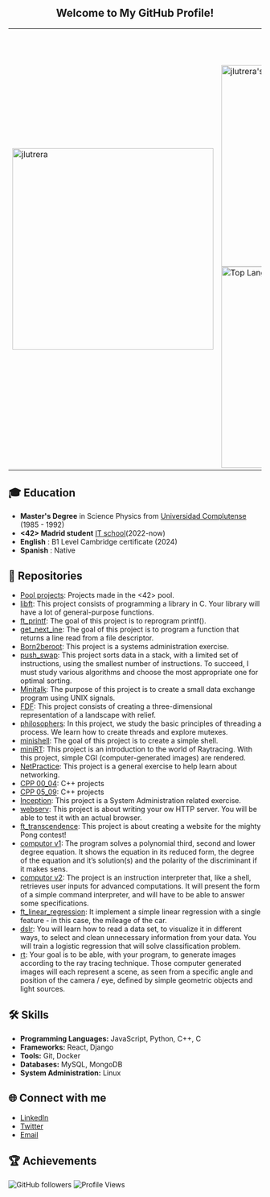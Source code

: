 <h2 align="center">Welcome to My GitHub Profile!</h2>
<!--
**jlutrera/jlutrera** is a ✨ _special_ ✨ repository because its `README.md` (this file) appears on your GitHub profile.
Here are some ideas to get you started:
- 🔭 I’m currently working on ...
- 🌱 I’m currently learning ...
- 👯 I’m looking to collaborate on ...
- 🤔 I’m looking for help with ...
- 💬 Ask me about ...
- 📫 How to reach me: ...
- 😄 Pronouns: ...
- ⚡ Fun fact: ...
-->
<table>
  <tr>
    <td><img src="https://github.com/user-attachments/assets/3a22e461-890b-4a32-9769-bd7f9e551355" alt="jlutrera" width="400"/></td>
    <td>
      <h4 align="center">📈 Metrics</h4>
      <img src="https://github-readme-stats.vercel.app/api?username=jlutrera&show_icons=true&theme=radical" alt="jlutrera's GitHub stats" width="400"/>
      <br>
      <a href="https://github.com/anuraghazra/github-readme-stats">
        <img src="https://github-readme-stats.vercel.app/api/top-langs/?username=jlutrera&layout=compact&theme=radical" alt="Top Languages" width="400"/>
      </a>
    </td>
  </tr>
</table>

## 🎓 Education
- **Master's Degree** in Science Physics from [Universidad Complutense](https://www.ucm.es/) (1985 - 1992)
- **<42> Madrid student** [IT school](https://www.42madrid.com/)(2022-now)
- **English** : B1 Level Cambridge certificate (2024)
- **Spanish** : Native 

## 🚀 Repositories
- [Pool projects](https://github.com/jlutrera/42Madrid-Pool): Projects made in the <42> pool.
- [libft](https://github.com/jlutrera/libft): This project consists of programming a library in C. Your library will have a lot of general-purpose functions.
- [ft_printf](https://github.com/jlutrera/ft_printf): The goal of this project is to reprogram printf().
- [get_next_ine](https://github.com/jlutrera/get_next_line): The goal of this project is to program a function that returns a line read from a file descriptor.
- [Born2beroot](https://github.com/jlutrera/Born2beroot): This project is a systems administration exercise.
- [push_swap](https://github.com/jlutrera/push_swap): This project sorts data in a stack, with a limited set of instructions, using the smallest number of instructions. To succeed, I must study various algorithms and choose the most appropriate one for optimal sorting.
- [Minitalk](https://github.com/jlutrera/minitalk): The purpose of this project is to create a small data exchange program using UNIX signals.
- [FDF](https://github.com/jlutrera/FdF): This project consists of creating a three-dimensional representation of a landscape with relief.
- [philosophers](https://github.com/jlutrera/philosophers): In this project, we study the basic principles of threading a process. We learn how to create threads and explore mutexes.
- [minishell](https://github.com/jlutrera/minishell): The goal of this project is to create a simple shell.
- [miniRT](https://github.com/jlutrera/miniRT): This project is an introduction to the world of Raytracing. With this project, simple CGI (computer-generated images) are rendered.
- [NetPractice](https://github.com/jlutrera/NetPractice): This project is a general exercise to help learn about networking.
- [CPP 00_04](https://github.com/jlutrera/CPP_00_04): C++ projects
- [CPP 05_09](https://github.com/jlutrera/CPP_05_09): C++ projects
- [Inception](https://github.com/jlutrera/Inception): This project is a System Administration related exercise.
- [webserv](https://github.com/jlutrera/webserv): This project is about writing your ow HTTP server. You will be able to test it with an actual browser.
- [ft_transcendence](https://github.com/jlutrera/ft_transcendence): This project is about creating a website for the mighty Pong contest!
- [computor v1](https://github.com/jlutrera/computorv1): The program solves a polynomial third, second and lower degree equation. It shows the equation in its reduced form, the degree of the equation and it’s solution(s) and the polarity of the discriminant if it makes sens.
- [computor v2](https://github.com/jlutrera/computorv2): The project is an instruction interpreter that, like a shell, retrieves user inputs for advanced computations. It will present the form of a simple command interpreter, and will have to be able to answer some specifications.
- [ft_linear_regression](https://github.com/jlutrera/ft_linear_regression): It implement a simple linear regression with a single feature - in this case, the mileage of the car.
- [dslr](https://github.com/jlutrera/dslr): You will learn how to read a data set, to visualize it in different ways, to select and clean unnecessary information from your data. You will train a logistic regression that will solve classification problem.
- [rt](https://github.com/jlutrera/rt): Your goal is to be able, with your program, to generate images according to the ray tracing technique.  Those computer generated images will each represent a scene, as seen from a specific angle and position of the camera / eye, defined by simple geometric objects and light
sources.
## 🛠 Skills
- **Programming Languages:** JavaScript, Python, C++, C
- **Frameworks:** React, Django
- **Tools:** Git, Docker
- **Databases:** MySQL, MongoDB
- **System Administration:** Linux
<!--
## 📜 Certifications
- **Comming soon** - [Link to certification](https://certification-link.com)
-->
## 🌐 Connect with me
- [LinkedIn](https://linkedin.com/in/jose-luis-utrera-5860a9297)
- [Twitter](https://twitter.com/jlutrera67)
- [Email](mailto:informaticajlu@gmail.com)

## 🏆 Achievements
![GitHub followers](https://img.shields.io/github/followers/jlutrera?style=social)
![Profile Views](https://komarev.com/ghpvc/?username=jlutrera)
